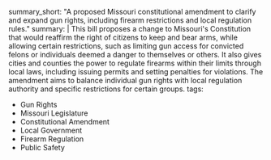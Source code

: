 summary_short: "A proposed Missouri constitutional amendment to clarify and expand gun rights, including firearm restrictions and local regulation rules."
summary: |
  This bill proposes a change to Missouri's Constitution that would reaffirm the right of citizens to keep and bear arms, while allowing certain restrictions, such as limiting gun access for convicted felons or individuals deemed a danger to themselves or others. It also gives cities and counties the power to regulate firearms within their limits through local laws, including issuing permits and setting penalties for violations. The amendment aims to balance individual gun rights with local regulation authority and specific restrictions for certain groups.
tags:
  - Gun Rights
  - Missouri Legislature
  - Constitutional Amendment
  - Local Government
  - Firearm Regulation
  - Public Safety
